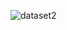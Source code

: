 ![dataset2](https://user-images.githubusercontent.com/53811556/166060521-afd766f5-d4d4-4933-b8e3-b9252e2d8e2d.png)
